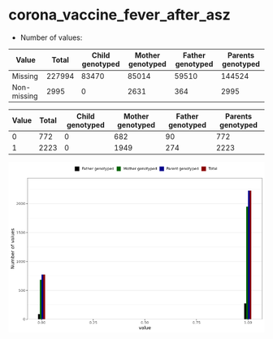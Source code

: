 # corona_vaccine_fever_after_asz
- Number of values:

| Value | Total | Child genotyped | Mother genotyped | Father genotyped | Parents genotyped |
| ----- | ----- | --------------- | ---------------- | ---------------- |---------------- |
| Missing | 227994 | 83470 | 85014 | 59510 | 144524 |
| Non-missing | 2995 | 0 | 2631 | 364 | 2995 |

| Value | Total | Child genotyped | Mother genotyped | Father genotyped | Parents genotyped |
| ----- | ----- | --------------- | ---------------- | ---------------- |---------------- |
| 0 | 772 | 0 | 682 | 90 | 772 |
| 1 | 2223 | 0 | 1949 | 274 | 2223 |



![](corona_vaccine_fever_after_asz_n.png)



